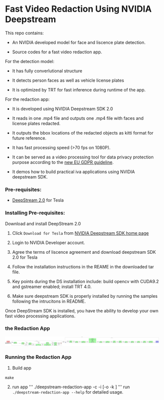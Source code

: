 # Fast Video Redaction Using NVIDIA Deepstream #

This repo contains: 

* An NVIDIA developed model for face and liscence plate detection.

* Source codes for a fast video redaction app.

For the detection model:

* It has fully converlutional structure

* It detects person faces as well as vehicle license plates

* It is optimized by TRT for fast inference during runtime of the app.

For the redaction app:

* It is developed using NVIDIA Deepstream SDK 2.0

* It reads in one .mp4 file and outputs one .mp4 file with faces and license plates redacted.

* It outputs the bbox locations of the redacted objects as kitti format for future reference.

* It has fast processing speed (>70 fps on 1080P). 

* It can be served as a video processing tool for data privacy protection purpose according to the [new EU GDPR guideline](https://www.eugdpr.org/).

* It demos how to build practical iva applications using NVIDIA deepstream SDK. 

### Pre-requisites: ###

- [DeepStream 2.0](https://developer.nvidia.com/deepstream-sdk) for Tesla

### Installing Pre-requisites: ###

Download and install DeepStream 2.0

1. Click `Download for Tesla` from [NVIDIA Deepstream SDK home page](https://developer.nvidia.com/deepstream-sdk)

2. Login to NVIDIA Developer account.

3. Agree the terms of liscence agreement and download deepstream SDK 2.0 for Tesla

4. Follow the installation instructions in the REAME in the downloaded tar file.

5. Key points during the DS installation include: build opencv with CUDA9.2 and gstreamer enabled; install TRT 4.0.

6. Make sure deepstream SDK is properly installed by running the samples following the intrucitons in README.

Once DeepStream SDK is installed, you have the ability to develop your own fast video processing applications.

### the Redaction App ###

![alt text](pipeline/pipeline-playing.png "pipeline")

### Running the Redaction App ###

1. Build app

`make`

2. run app
'''
./deepstream-redaction-app -c <path-to-config-file> 
						   -i <path-to-input-mp4-file> 
						  [-o <path-to-output-mp4-file> 
						   -k <path-to-output-kitti-folder>]
'''
run `./deepstream-redaction-app --help` for detailed usage.